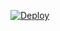 [![Deploy](https://www.herokucdn.com/deploy/button.svg)](https://heroku.com/deploy?template=https://github.com/pctechkid/aria2rcloud-webui)
